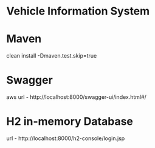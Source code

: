 # Vehicle Information System
# Maven
clean install -Dmaven.test.skip=true
# Swagger
aws url - http://localhost:8000/swagger-ui/index.html#/
# H2 in-memory Database
url - http://localhost:8000/h2-console/login.jsp